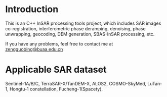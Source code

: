 # Introduction 

This is an C++ InSAR processing tools project, which includes SAR images co-registration, interferometric phase deramping, denoising, phase unwrapping, geocoding, DEM generation, SBAS-InSAR processing, etc.

If you have any problems, feel free to contact me at zengguobing@buaa.edu.cn

# Applicable SAR dataset

Sentinel-1A/B/C, TerraSAR-X/TanDEM-X, ALOS2, COSMO-SkyMed, LuTan-1, Hongtu-1 constellation, Fucheng-1(Spacety).
